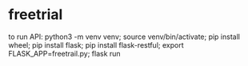 # freetrial

to run API:
python3 -m venv venv;
source venv/bin/activate;
pip install wheel;
pip install flask;
pip install flask-restful;
export FLASK_APP=freetrail.py;
flask run

